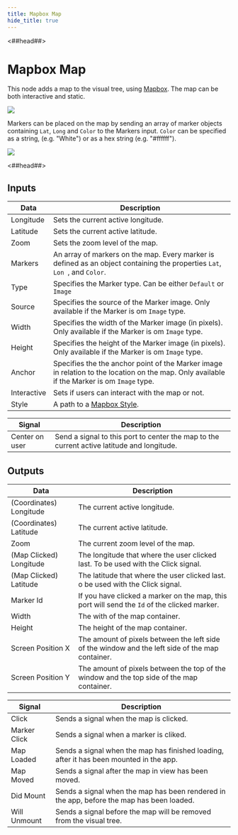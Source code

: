 ```yaml
---
title: Mapbox Map
hide_title: true
---
```


<##head##>

# Mapbox Map

This node adds a map to the visual tree, using [Mapbox](https://www.mapbox.com/). The map can be both interactive and static.

<div className="ndl-image-with-background l">

![](/library/modules/mapbox/mapbox-map.png)

</div>

Markers can be placed on the map by sending an <span className="ndl-data">array</span> of marker <span className="ndl-data">objects</span> containing `Lat`, `Long` and `Color` to the <span className="ndl-data">Markers</span> input. `Color` can be specified as a string, (e.g. "White") or as a hex string (e.g. "#ffffff").

<div className="ndl-image-with-background l">

![](/library/modules/mapbox/marker-data.png)

</div>

<##head##>

## Inputs

| Data                                          | Description                                                                                                                                 |
| --------------------------------------------- | ------------------------------------------------------------------------------------------------------------------------------------------- |
| <span className="ndl-data">Longitude</span>   | Sets the current active longitude.                                                                                                          |
| <span className="ndl-data">Latitude</span>    | Sets the current active latitude.                                                                                                           |
| <span className="ndl-data">Zoom</span>        | Sets the zoom level of the map.                                                                                                             |
| <span className="ndl-data">Markers</span>     | An array of markers on the map. Every marker is defined as an object containing the properties `Lat`, `Lon `, and `Color`.                  |
| <span className="ndl-data">Type</span>        | Specifies the Marker type. Can be either `Default` or `Image`                                                                               |
| <span className="ndl-data">Source</span>      | Specifies the source of the Marker image. Only available if the Marker is om `Image` type.                                                  |
| <span className="ndl-data">Width</span>       | Specifies the width of the Marker image (in pixels). Only available if the Marker is om `Image` type.                                       |
| <span className="ndl-data">Height</span>      | Specifies the height of the Marker image (in pixels). Only available if the Marker is om `Image` type.                                      |
| <span className="ndl-data">Anchor</span>      | Specifies the the anchor point of the Marker image in relation to the location on the map. Only available if the Marker is om `Image` type. |
| <span className="ndl-data">Interactive</span> | Sets if users can interact with the map or not.                                                                                             |
| <span className="ndl-data">Style</span>       | A path to a [Mapbox Style](https://docs.mapbox.com/api/maps/styles/).                                                                       |

| Signal                                             | Description                                                                                |
| -------------------------------------------------- | ------------------------------------------------------------------------------------------ |
| <span className="ndl-signal">Center on user</span> | Send a signal to this port to center the map to the current active latitude and longitude. |

## Outputs

| Data                                                      | Description                                                                                      |
| --------------------------------------------------------- | ------------------------------------------------------------------------------------------------ |
| <span className="ndl-data">(Coordinates) Longitude</span> | The current active longitude.                                                                    |
| <span className="ndl-data">(Coordinates) Latitude</span>  | The current active latitude.                                                                     |
| <span className="ndl-data">Zoom</span>                    | The current zoom level of the map.                                                               |
| <span className="ndl-data">(Map Clicked) Longitude</span> | The longitude that where the user clicked last. To be used with the Click signal.                |
| <span className="ndl-data">(Map Clicked) Latitude</span>  | The latitude that where the user clicked last. o be used with the Click signal.                  |
| <span className="ndl-data">Marker Id</span>               | If you have clicked a marker on the map, this port will send the `Id` of the clicked marker.     |
| <span className="ndl-data">Width</span>                   | The with of the map container.                                                                   |
| <span className="ndl-data">Height</span>                  | The height of the map container.                                                                 |
| <span className="ndl-data">Screen Position X</span>       | The amount of pixels between the left side of the window and the left side of the map container. |
| <span className="ndl-data">Screen Position Y</span>       | The amount of pixels between the top of the window and the top side of the map container.        |

| Signal                                           | Description                                                                               |
| ------------------------------------------------ | ----------------------------------------------------------------------------------------- |
| <span className="ndl-signal">Click</span>        | Sends a signal when the map is clicked.                                                   |
| <span className="ndl-signal">Marker Click</span> | Sends a signal when a marker is cliked.                                                   |
| <span className="ndl-signal">Map Loaded</span>   | Sends a signal when the map has finished loading, after it has been mounted in the app.   |
| <span className="ndl-signal">Map Moved</span>    | Sends a signal after the map in view has been moved.                                      |
| <span className="ndl-signal">Did Mount</span>    | Sends a signal when the map has been rendered in the app, before the map has been loaded. |
| <span className="ndl-signal">Will Unmount</span> | Sends a signal before the map will be removed from the visual tree.                       |
